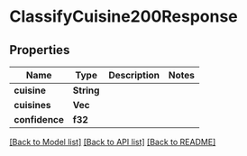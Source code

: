# ClassifyCuisine200Response

## Properties

Name | Type | Description | Notes
------------ | ------------- | ------------- | -------------
**cuisine** | **String** |  | 
**cuisines** | **Vec<String>** |  | 
**confidence** | **f32** |  | 

[[Back to Model list]](../README.md#documentation-for-models) [[Back to API list]](../README.md#documentation-for-api-endpoints) [[Back to README]](../README.md)


